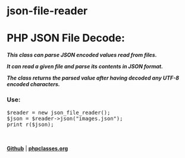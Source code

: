 json-file-reader
================

<div>
<h1>PHP JSON File Decode:</h1>
<h5>This class can parse JSON encoded values read from files.

It can read a given file and parse its contents in JSON format.

The class returns the parsed value after having decoded any UTF-8 encoded characters.</h5>
<h3>Use: </h3>
<pre>
$reader = new json_file_reader();
$json = $reader->json("images.json");
print_r($json);
</pre>
<br>
<br>
<a href="https://github.com/ManuDavila/json-file-reader" target="_blank"><strong>Github</strong></a> | <a href="http://www.phpclasses.org/browse/author/1255792.html" target="_blank"><strong>phpclasses.org</strong></a>
<br>
<br>
</div>

